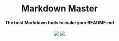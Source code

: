 <h1 align="center">Markdown Master</h1><h4 align="center">
<h4 align="center">The best Markdown tools to make your README.md</h4>
  
<p align="center">
<a href="https://github.com/TheTeamByte/Markdown-Master
/blob/master/LICENSE"><img src="https://img.shields.io/github/license/TheTeamByte/Markdown-Master.svg"></a>
<a><img src="https://img.shields.io/github/last-commit/TheTeamByte/Markdown-Master.svg"></a>
</p>
